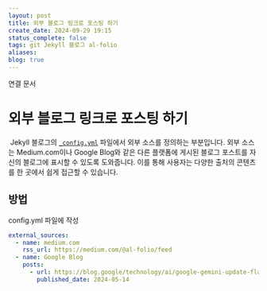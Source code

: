 ```yaml
---
layout: post
title: 외부 블로그 링크로 포스팅 하기
create_date: 2024-09-29 19:15
status_complete: false
tags: git Jekyll 블로그 al-folio
aliases: 
blog: true
---
```

연결 문서


# 외부 블로그 링크로 포스팅 하기

 Jekyll 블로그의 [`_config.yml`](vscode-file://vscode-app/c:/Users/master/AppData/Local/Programs/Microsoft%20VS%20Code/resources/app/out/vs/code/electron-sandbox/workbench/workbench.html) 파일에서 외부 소스를 정의하는 부분입니다. 외부 소스는 Medium.com이나 Google Blog와 같은 다른 플랫폼에 게시된 블로그 포스트를 자신의 블로그에 표시할 수 있도록 도와줍니다. 이를 통해 사용자는 다양한 출처의 콘텐츠를 한 곳에서 쉽게 접근할 수 있습니다.
## 방법

config.yml  파일에 작성
```yml
external_sources:
  - name: medium.com
    rss_url: https://medium.com/@al-folio/feed
  - name: Google Blog
    posts:
      - url: https://blog.google/technology/ai/google-gemini-update-flash-ai-assistant-io-2024/
        published_date: 2024-05-14
```
